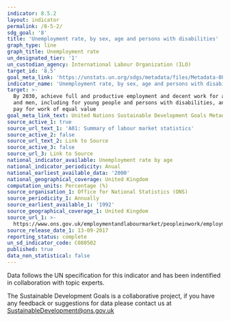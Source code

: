 ```yaml
---
indicator: 8.5.2
layout: indicator
permalink: /8-5-2/
sdg_goal: '8'
title: 'Unemployment rate, by sex, age and persons with disabilities'
graph_type: line
graph_title: Unemployment rate
un_designated_tier: '1'
un_custodian_agency: International Labour Organization (ILO)
target_id: '8.5'
goal_meta_link: 'https://unstats.un.org/sdgs/metadata/files/Metadata-08-05-02.pdf'
indicator_name: 'Unemployment rate, by sex, age and persons with disabilities'
target: >-
  By 2030, achieve full and productive employment and decent work for all women
  and men, including for young people and persons with disabilities, and equal
  pay for work of equal value
goal_meta_link_text: United Nations Sustainable Development Goals Metadata (PDF 384 KB)
source_active_1: true
source_url_text_1: 'A01: Summary of labour market statistics'
source_active_2: false
source_url_text_2: Link to Source
source_active_3: false
source_url_3: Link to Source
national_indicator_available: Unemployment rate by age
national_indicator_periodicity: Anual
national_earliest_available_data: '2000'
national_geographical_coverage: United Kingdom
computation_units: Percentage (%)
source_organisation_1: Office for National Statistics (ONS)
source_periodicity_1: Annually
source_earliest_available_1: '1992'
source_geographical_coverage_1: United Kingdom
source_url_1: >-
  https://www.ons.gov.uk/employmentandlabourmarket/peopleinwork/employmentandemployeetypes/datasets/summaryoflabourmarketstatistics
source_release_date_1: 13-09-2017
reporting_status: complete
un_sd_indicator_code: C080502
published: true
data_non_statistical: false
---
```

Data follows the UN specification for this indicator and has been indentified in collaboration with topic experts.

The Sustainable Development Goals is a collaborative project, if you have any feedback or suggestions for data please contact us at <SustainableDevelopment@ons.gov.uk>
